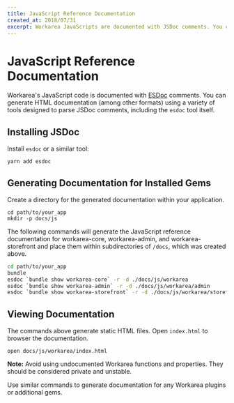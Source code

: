 ```yaml
---
title: JavaScript Reference Documentation
created_at: 2018/07/31
excerpt: Workarea JavaScripts are documented with JSDoc comments. You can generate HTML documentation (among other formats) using a variety of tools designed to parse JSDoc comments, including the jsdoc tool itself.
---
```


# JavaScript Reference Documentation

Workarea's JavaScript code is documented with [ESDoc](http://esdoc.org/) comments. You can generate HTML documentation (among other formats) using a variety of tools designed to parse JSDoc comments, including the `esdoc` tool itself.

## Installing JSDoc

Install `esdoc` or a similar tool:

```
yarn add esdoc
```

## Generating Documentation for Installed Gems

Create a directory for the generated documentation within your application.

```
cd path/to/your_app
mkdir -p docs/js
```

The following commands will generate the JavaScript reference documentation for workarea-core, workarea-admin, and workarea-storefront and place them within subdirectories of `/docs`, which was created above.

```bash
cd path/to/your_app
bundle
esdoc `bundle show workarea-core` -r -d ./docs/js/workarea
esdoc `bundle show workarea-admin` -r -d ./docs/js/workarea/admin
esdoc `bundle show workarea-storefront` -r -d ./docs/js/workarea/storefront
```

## Viewing Documentation

The commands above generate static HTML files. Open `index.html` to browser the documentation.

```
open docs/js/workarea/index.html
```

**Note:** Avoid using undocumented Workarea functions and properties. They should be considered private and unstable.

Use similar commands to generate documentation for any Workarea plugins or additional gems.
